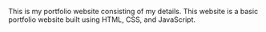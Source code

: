 This is my portfolio website consisting of my details. This website is a basic portfolio website built using HTML, CSS, and JavaScript.
